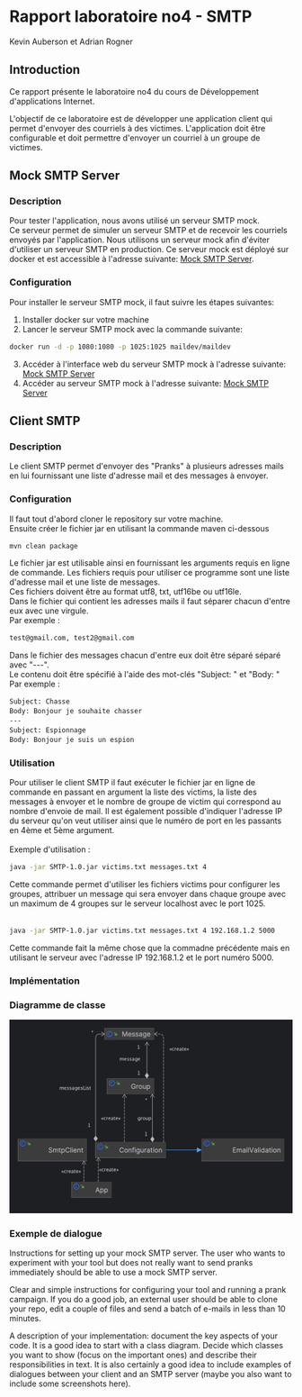 # Rapport laboratoire no4 - SMTP
Kevin Auberson et Adrian Rogner
## Introduction
Ce rapport présente le laboratoire no4 du cours de Développement d'applications Internet. 

L'objectif de ce laboratoire est de développer une application client qui permet d'envoyer des courriels à des victimes. 
L'application doit être configurable et doit permettre d'envoyer un courriel à un groupe de victimes.

## Mock SMTP Server
### Description
Pour tester l'application, nous avons utilisé un serveur SMTP mock.  
Ce serveur permet de simuler un serveur SMTP et de recevoir les courriels envoyés par l'application.
Nous utilisons un serveur mock afin d'éviter d'utiliser un serveur SMTP en production.
Ce serveur mock est déployé sur docker et est accessible à l'adresse suivante: [Mock SMTP Server](https://github.com/maildev/maildev).

### Configuration
Pour installer le serveur SMTP mock, il faut suivre les étapes suivantes:

1. Installer docker sur votre machine
2. Lancer le serveur SMTP mock avec la commande suivante:
```bash
docker run -d -p 1080:1080 -p 1025:1025 maildev/maildev
```
3. Accéder à l'interface web du serveur SMTP mock à l'adresse suivante: [Mock SMTP Server](http://localhost:1080/)
4. Accéder au serveur SMTP mock à l'adresse suivante: [Mock SMTP Server](http://localhost:1025/)


## Client SMTP
### Description
Le client SMTP permet d'envoyer des "Pranks" à plusieurs adresses mails en lui fournissant une liste d'adresse mail et des messages à envoyer.
### Configuration
Il faut tout d'abord cloner le repository sur votre machine.
<br/>Ensuite créer le fichier jar en utilisant la commande maven ci-dessous
```bash
mvn clean package
```
Le fichier jar est utilisable ainsi en fournissant les arguments requis en ligne de commande.
Les fichiers requis pour utiliser ce programme sont une liste d'adresse mail et une liste de messages.<br/>
Ces fichiers doivent être au format utf8, txt, utf16be ou utf16le. <br/>
Dans le fichier qui contient les adresses mails il faut séparer chacun d'entre eux avec une virgule. <br/>
Par exemple : 
```bash
test@gmail.com, test2@gmail.com
```
Dans le fichier des messages chacun d'entre eux doit être séparé séparé avec "---".</br>
Le contenu doit être spécifié à l'aide des mot-clés "Subject: " et "Body: " <br/>
Par exemple : 
```bash
Subject: Chasse
Body: Bonjour je souhaite chasser
---
Subject: Espionnage
Body: Bonjour je suis un espion
```
### Utilisation
Pour utiliser le client SMTP il faut exécuter le fichier jar en ligne de commande en passant en argument la liste des victims, la liste des messages à envoyer et le nombre de groupe de victim qui correspond au nombre d'envoie de mail.
Il est également possible d'indiquer l'adresse IP du serveur qu'on veut utiliser ainsi que le  numéro de port en les passants en 4ème et 5ème argument.
<br/><br/>
Exemple d'utilisation :
```bash
java -jar SMTP-1.0.jar victims.txt messages.txt 4
```
Cette commande permet d'utiliser les fichiers victims pour configurer les groupes, attribuer un message qui sera envoyer dans chaque groupe avec un maximum de 4 groupes sur le serveur localhost avec le port 1025.
<br/><br/>
```bash
java -jar SMTP-1.0.jar victims.txt messages.txt 4 192.168.1.2 5000
```
Cette commande fait la même chose que la commadne précédente mais en utilisant le serveur avec l'adresse IP 192.168.1.2 et le port numéro 5000.
### Implémentation
### Diagramme de classe
![img.png](img.png)
### Exemple de dialogue


Instructions for setting up your mock SMTP server. The user who wants to experiment with your tool but does not really want to send pranks immediately should be able to use a mock SMTP server.

Clear and simple instructions for configuring your tool and running a prank campaign. If you do a good job, an external user should be able to clone your repo, edit a couple of files and send a batch of e-mails in less than 10 minutes.

A description of your implementation: document the key aspects of your code. It is a good idea to start with a class diagram. Decide which classes you want to show (focus on the important ones) and describe their responsibilities in text. It is also certainly a good idea to include examples of dialogues between your client and an SMTP server (maybe you also want to include some screenshots here).